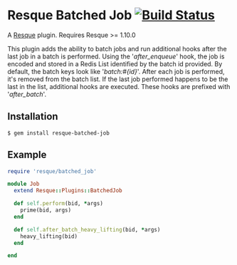 # Resque Batched Job [![Build Status](https://secure.travis-ci.org/drfeelngood/resque-batched-job.png)](http://travis-ci.org/drfeelngood/resque-batched-job)

A [Resque](http://github.com/defunkt/resque) plugin. Requires Resque >= 1.10.0

This plugin adds the ability to batch jobs and run additional hooks after the 
last job in a batch is performed.  Using the '*after_enqueue*' hook, the job
is encoded and stored in a Redis List identified by the batch id provided.  By default, 
the batch keys look like '*batch:#{id}*'.  After each job is performed, it's removed
from the batch list.  If the last job performed happens to be the last in the list, 
additional hooks are executed.  These hooks are prefixed with '*after_batch*'.

## Installation

    $ gem install resque-batched-job

## Example

```ruby
require 'resque/batched_job'

module Job
  extend Resque::Plugins::BatchedJob

  def self.perform(bid, *args)
    prime(bid, args)
  end

  def self.after_batch_heavy_lifting(bid, *args)
    heavy_lifting(bid)
  end

end
```
